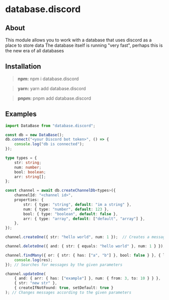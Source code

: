 # database.discord

## About
This module allows you to work with a database that uses discord as a place to store data
The database itself is running "very fast", perhaps this is the new era of all databases

## Installation

> **npm:** npm i database.discord

> **yarn:** yarn add database.discord

> **pnpm:** pnpm add database.discord

## Examples
```typescript
import DataBase from "database.discord";

const db = new DataBase();
db.connect("<your Discord bot token>", () => {
    console.log("db is connected");
});

type types = {
    str: string;
    num: number;
    bool: boolean;
    arr: string[];
};

const channel = await db.createChannelDb<types>({
    channelId: "<channel id>",
    properties: {
        str: { type: "string", default: "im a string" },
        num: { type: "number", default: 123 },
        bool: { type: "boolean", default: false },
        arr: { type: "array", default: ["default", "array"] },
    },
});

channel.createOne({ str: "hello world", num: 1 });  // Сreates a message with the given parameters

channel.deleteOne({ and: { str: { equals: "hello world" }, num: 1 } }); //Deletes the message by the given filter

channel.findMany({ or: { str: { has: ["a", "b"] }, bool: false } }, { limit: 3 }).then((res) => {
    console.log(res);
}); // Searches for messages by the given parameters

channel.updateOne(
    { and: { arr: { has: ["example"] }, num: { from: 3, to: 10 } } },
    { str: "new str" },
    { createIfNotFound: true, setDefault: true }
); // Сhanges messages according to the given parameters
```
